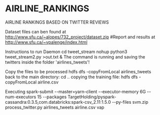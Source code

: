 # AIRLINE_RANKINGS
AIRLINE RANKINGS BASED ON TWITTER REVIEWS

Dataset files can ben found at http://www.sfu.ca/~alopes/732_project/dataset.zip #Report and results at http://www.sfu.ca/~vpalenge/index.html

Instructions to run Daemon cd tweet_stream 
nohup python3 tweet_stream2.py >out.txt & 
The command is running and saving the twitters inside the folder 'airlines_tweets'!

Copy the files to be processed hdfs dfs -copyFromLocal airlines_tweets 
back to the main directory: cd .. 
copying the training file: hdfs dfs -copyFromLocal airline.csv

Executing spark-submit --master=yarn-client --executor-memory 6G --num-executors 15 --packages TargetHolding/pyspark-cassandra:0.3.5,com.databricks:spark-csv_2.11:1.5.0 --py-files svm.zip process_twitter.py airlines_tweets airline.csv vap
